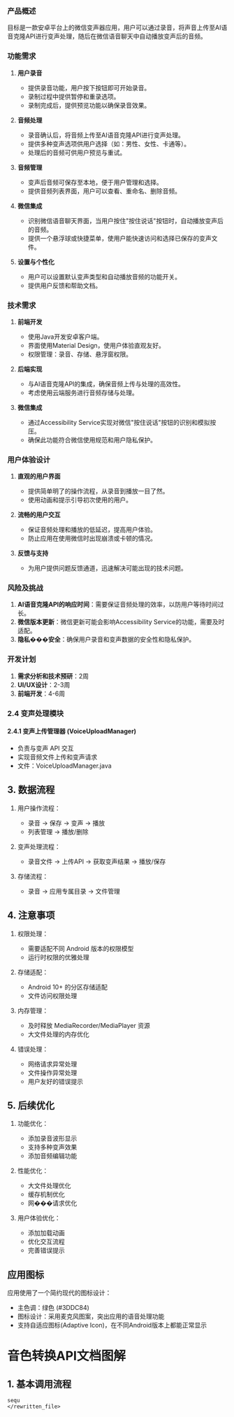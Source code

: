 ### 产品概述
目标是一款安卓平台上的微信变声器应用，用户可以通过录音，将声音上传至AI语音克隆API进行变声处理，随后在微信语音聊天中自动播放变声后的音频。

### 功能需求

1. **用户录音**
   - 提供录音功能，用户按下按钮即可开始录音。
   - 录制过程中提供暂停和重录选项。
   - 录制完成后，提供预览功能以确保录音效果。

2. **音频处理**
   - 录音确认后，将音频上传至AI语音克隆API进行变声处理。
   - 提供多种变声选项供用户选择（如：男性、女性、卡通等）。
   - 处理后的音频可供用户预览与重试。

3. **音频管理**
   - 变声后音频可保存至本地，便于用户管理和选择。
   - 提供音频列表界面，用户可以查看、重命名、删除音频。

4. **微信集成**
   - 识别微信语音聊天界面，当用户按住"按住说话"按钮时，自动播放变声后的音频。
   - 提供一个悬浮球或快捷菜单，使用户能快速访问和选择已保存的变声文件。

5. **设置与个性化**
   - 用户可以设置默认变声类型和自动播放音频的功能开关。
   - 提供用户反馈和帮助文档。

### 技术需求

1. **前端开发**
   - 使用Java开发安卓客户端。
   - 界面使用Material Design，使用户体验直观友好。
   - 权限管理：录音、存储、悬浮窗权限。

2. **后端实现**
   - 与AI语音克隆API的集成，确保音频上传与处理的高效性。
   - 考虑使用云端服务进行音频存储与处理。

3. **微信集成**
   - 通过Accessibility Service实现对微信"按住说话"按钮的识别和模拟按压。
   - 确保此功能符合微信使用规范和用户隐私保护。

### 用户体验设计

1. **直观的用户界面**
   - 提供简单明了的操作流程，从录音到播放一目了然。
   - 使用动画和提示引导初次使用的用户。

2. **流畅的用户交互**
   - 保证音频处理和播放的低延迟，提高用户体验。
   - 防止应用在使用微信时出现崩溃或卡顿的情况。

3. **反馈与支持**
   - 为用户提供问题反馈通道，迅速解决可能出现的技术问题。

### 风险及挑战

1. **AI语音克隆API的响应时间**：需要保证音频处理的效率，以防用户等待时间过长。
2. **微信版本更新**：微信更新可能会影响Accessibility Service的功能，需要及时适配。
3. **隐私���安全**：确保用户录音和变声数据的安全性和隐私保护。

### 开发计划

1. **需求分析和技术预研**：2周
2. **UI/UX设计**：2-3周
3. **前端开发**：4-6周

### 2.4 变声处理模块

#### 2.4.1 变声上传管理器 (VoiceUploadManager)
- 负责与变声 API 交互
- 实现音频文件上传和变声请求
- 文件：VoiceUploadManager.java

## 3. 数据流程

1. 用户操作流程：
   - 录音 -> 保存 -> 变声 -> 播放
   - 列表管理 -> 播放/删除

2. 变声处理流程：
   - 录音文件 -> 上传API -> 获取变声结果 -> 播放/保存

3. 存储流程：
   - 录音 -> 应用专属目录 -> 文件管理

## 4. 注意事项

1. 权限处理：
   - 需要适配不同 Android 版本的权限模型
   - 运行时权限的优雅处理

2. 存储适配：
   - Android 10+ 的分区存储适配
   - 文件访问权限处理

3. 内存管理：
   - 及时释放 MediaRecorder/MediaPlayer 资源
   - 大文件处理的内存优化

4. 错误处理：
   - 网络请求异常处理
   - 文件操作异常处理
   - 用户友好的错误提示

## 5. 后续优化

1. 功能优化：
   - 添加录音波形显示
   - 支持多种变声效果
   - 添加音频编辑功能

2. 性能优化：
   - 大文件处理优化
   - 缓存机制优化
   - 网���请求优化

3. 用户体验优化：
   - 添加加载动画
   - 优化交互流程
   - 完善错误提示

## 应用图标
应用使用了一个简约现代的图标设计：
- 主色调：绿色 (#3DDC84)
- 图标设计：采用麦克风图案，突出应用的语音处理功能
- 支持自适应图标(Adaptive Icon)，在不同Android版本上都能正常显示

# 音色转换API文档图解

## 1. 基本调用流程

```mermaid
sequ
</rewritten_file>
